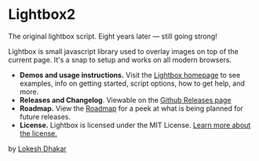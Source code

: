 # Lightbox2

The original lightbox script. Eight years later — still going strong!

Lightbox is small javascript library used to overlay images on top of the current page. It's a snap to setup and works
on all modern browsers.

- **Demos and usage instructions.** Visit the [Lightbox homepage](http://lokeshdhakar.com/projects/lightbox2/) to see
  examples, info on getting started, script options, how to get help, and more.
- **Releases and Changelog**. Viewable on the [Github Releases page](https://github.com/lokesh/lightbox2/releases)
- **Roadmap.** View the [Roadmap](https://github.com/lokesh/lightbox2/blob/master/ROADMAP.md) for a peek at what is
  being planned for future releases.
- **License.** Lightbox is licensed under the MIT
  License. [Learn more about the license.](http://lokeshdhakar.com/projects/lightbox2/#license)

by [Lokesh Dhakar](http://www.lokeshdhakar.com)
